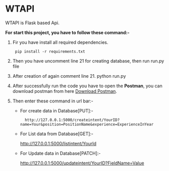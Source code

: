 # WTAPI

WTAPI is Flask based Api.

**For start this project, you have to follow these command:-**
1. Fir you have install all required dependencies.

    	pip install -r requirements.txt

1. Then you have uncomment line 21 for creating database,  then run run.py file

1. After creation of again comment line 21.
    	python run.py

1. After successfully run the code you have to open the **Postman**, you can download postman from here [Download Postman](https://www.postman.com/downloads/ "Download Postman").

1. Then enter these command in url bar:-
	- For create data in Database[PUT]:-
	
    		http://127.0.0.1:5000/createintent/YourID?name=Your&position=PositionName&experience=ExperienceInYear

	- For List data from Database[GET]:-
	
		http://127.0.0.1:5000/listintent/YourId

	- For Update data in Database[PATCH]:-
	
		http://127.0.0.1:5000/updateintent/YourID?FieldName=Value
